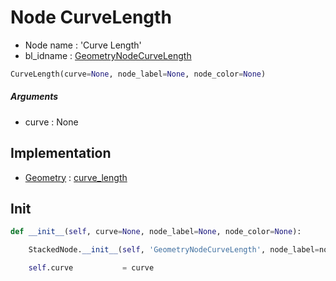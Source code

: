 # Node CurveLength

- Node name : 'Curve Length'
- bl_idname : [GeometryNodeCurveLength](https://docs.blender.org/api/current/bpy.types.{bl_idname}.html)


``` python
CurveLength(curve=None, node_label=None, node_color=None)
```
##### Arguments

- curve : None

## Implementation

- [Geometry](/docs/GeoNodes/Geometry.md) : [curve_length](/docs/GeoNodes/Geometry.md#curve_length)

## Init

``` python
def __init__(self, curve=None, node_label=None, node_color=None):

    StackedNode.__init__(self, 'GeometryNodeCurveLength', node_label=node_label, node_color=node_color)

    self.curve           = curve
```
